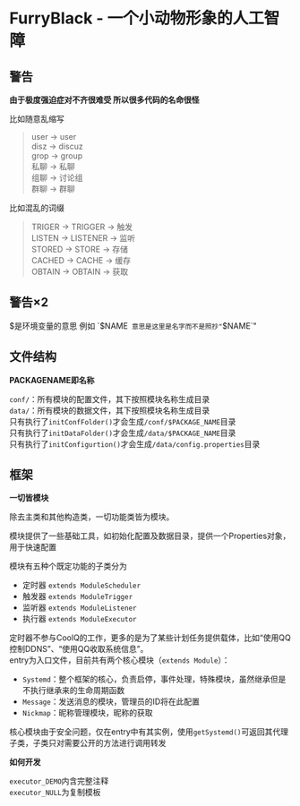 # FurryBlack - 一个小动物形象的人工智障

## 警告

**由于极度强迫症对不齐很难受 所以很多代码的名命很怪**

比如随意乱缩写  
> user → user  
> disz → discuz  
> grop → group  
> 私聊 → 私聊  
> 组聊 → 讨论组  
> 群聊 → 群聊  

比如混乱的词缀  
> TRIGER → TRIGGER → 触发  
> LISTEN → LISTENER → 监听  
> STORED → STORE → 存储  
> CACHED → CACHE → 缓存  
> OBTAIN → OBTAIN → 获取


## 警告×2

$是环境变量的意思 例如 `$NAME` 意思是这里是名字而不是照抄"`$NAME`"

## 文件结构

**PACKAGENAME即名称**


`conf/`：所有模块的配置文件，其下按照模块名称生成目录  
`data/`：所有模块的数据文件，其下按照模块名称生成目录  
只有执行了`initConfFolder()`才会生成`/conf/$PACKAGE_NAME`目录  
只有执行了`initDataFolder()`才会生成`/data/$PACKAGE_NAME`目录  
只有执行了`initConfigurtion()`才会生成`/data/config.properties`目录  

## 框架

**一切皆模块**

除去主类和其他构造类，一切功能类皆为模块。

模块提供了一些基础工具，如初始化配置及数据目录，提供一个Properties对象，用于快速配置

模块有五种个既定功能的子类分为

- 定时器 `extends ModuleScheduler`
- 触发器 `extends ModuleTrigger`
- 监听器 `extends ModuleListener`
- 执行器 `extends ModuleExecutor`

定时器不参与CoolQ的工作，更多的是为了某些计划任务提供载体，比如“使用QQ控制DDNS”、“使用QQ收取系统信息”。  
entry为入口文件，目前共有两个核心模块（`extends Module`）：

- `Systemd`：整个框架的核心，负责启停，事件处理，特殊模块，虽然继承但是不执行继承来的生命周期函数
- `Message`：发送消息的模块，管理员的ID将在此配置
- `Nickmap`：昵称管理模块，昵称的获取

核心模块由于安全问题，仅在entry中有其实例，使用`getSystemd()`可返回其代理子类，子类只对需要公开的方法进行调用转发


**如何开发**

`executor_DEMO`内含完整注释  
`executor_NULL`为复制模板  